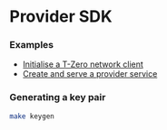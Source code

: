 # Provider SDK

### Examples
 * [Initialise a T-Zero network client](examples/network_client_test.go)
 * [Create and serve a provider service](examples/provider_service_test.go)

### Generating a key pair
```bash
make keygen
```

